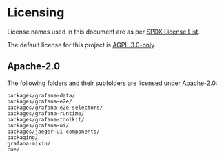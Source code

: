 # Licensing

License names used in this document are as per [SPDX License List](https://spdx.org/licenses/).

The default license for this project is [AGPL-3.0-only](LICENSE).

## Apache-2.0

The following folders and their subfolders are licensed under Apache-2.0:

```
packages/grafana-data/
packages/grafana-e2e/
packages/grafana-e2e-selectors/
packages/grafana-runtime/
packages/grafana-toolkit/
packages/grafana-ui/
packages/jaeger-ui-components/
packaging/
grafana-mixin/
cue/
```
